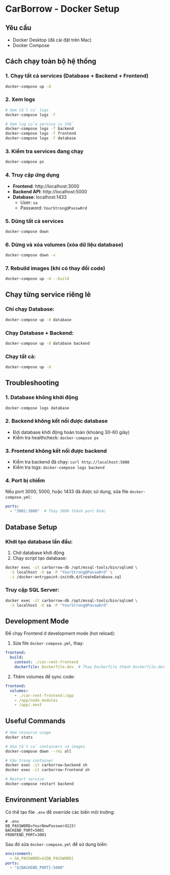 # CarBorrow - Docker Setup

## Yêu cầu
- Docker Desktop (đã cài đặt trên Mac)
- Docker Compose

## Cách chạy toàn bộ hệ thống

### 1. Chạy tất cả services (Database + Backend + Frontend)

```bash
docker-compose up -d
```

### 2. Xem logs

```bash
# Xem tất cả logs
docker-compose logs -f

# Xem log của service cụ thể
docker-compose logs -f backend
docker-compose logs -f frontend
docker-compose logs -f database
```

### 3. Kiểm tra services đang chạy

```bash
docker-compose ps
```

### 4. Truy cập ứng dụng

- **Frontend**: http://localhost:3000
- **Backend API**: http://localhost:5000
- **Database**: localhost:1433
  - User: `sa`
  - Password: `YourStrong@Passw0rd`

### 5. Dừng tất cả services

```bash
docker-compose down
```

### 6. Dừng và xóa volumes (xóa dữ liệu database)

```bash
docker-compose down -v
```

### 7. Rebuild images (khi có thay đổi code)

```bash
docker-compose up -d --build
```

## Chạy từng service riêng lẻ

### Chỉ chạy Database:
```bash
docker-compose up -d database
```

### Chạy Database + Backend:
```bash
docker-compose up -d database backend
```

### Chạy tất cả:
```bash
docker-compose up -d
```

## Troubleshooting

### 1. Database không khởi động
```bash
docker-compose logs database
```

### 2. Backend không kết nối được database
- Đợi database khởi động hoàn toàn (khoảng 30-60 giây)
- Kiểm tra healthcheck: `docker-compose ps`

### 3. Frontend không kết nối được backend
- Kiểm tra backend đã chạy: `curl http://localhost:5000`
- Kiểm tra logs: `docker-compose logs backend`

### 4. Port bị chiếm
Nếu port 3000, 5000, hoặc 1433 đã được sử dụng, sửa file `docker-compose.yml`:
```yaml
ports:
  - "3001:3000"  # Thay 3000 thành port khác
```

## Database Setup

### Khởi tạo database lần đầu:

1. Chờ database khởi động
2. Chạy script tạo database:

```bash
docker exec -it carborrow-db /opt/mssql-tools/bin/sqlcmd \
  -S localhost -U sa -P "YourStrong@Passw0rd" \
  -i /docker-entrypoint-initdb.d/CreateDatabase.sql
```

### Truy cập SQL Server:

```bash
docker exec -it carborrow-db /opt/mssql-tools/bin/sqlcmd \
  -S localhost -U sa -P "YourStrong@Passw0rd"
```

## Development Mode

Để chạy Frontend ở development mode (hot reload):

1. Sửa file `docker-compose.yml`, thay:
```yaml
frontend:
  build:
    context: ./car-rent-frontend
    dockerfile: Dockerfile.dev  # Thay Dockerfile thành Dockerfile.dev
```

2. Thêm volumes để sync code:
```yaml
frontend:
  volumes:
    - ./car-rent-frontend:/app
    - /app/node_modules
    - /app/.next
```

## Useful Commands

```bash
# Xem resource usage
docker stats

# Xóa tất cả containers và images
docker-compose down --rmi all

# Vào trong container
docker exec -it carborrow-backend sh
docker exec -it carborrow-frontend sh

# Restart service
docker-compose restart backend
```

## Environment Variables

Có thể tạo file `.env` để override các biến môi trường:

```env
# .env
DB_PASSWORD=YourNewPassword123!
BACKEND_PORT=5001
FRONTEND_PORT=3001
```

Sau đó sửa `docker-compose.yml` để sử dụng biến:
```yaml
environment:
  - SA_PASSWORD=${DB_PASSWORD}
ports:
  - "${BACKEND_PORT}:5000"
```
